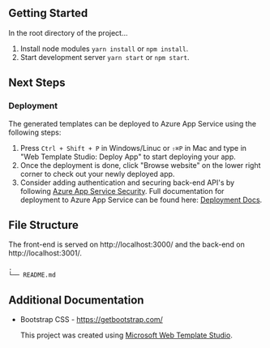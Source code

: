 ﻿## Getting Started

In the root directory of the project...

1. Install node modules `yarn install` or `npm install`.
2. Start development server `yarn start` or `npm start`.

## Next Steps

### Deployment

The generated templates can be deployed to Azure App Service using the following steps:

1. Press `Ctrl + Shift + P` in Windows/Linuc or `⇧⌘P` in Mac and type in "Web Template Studio: Deploy App" to start deploying your app.
1. Once the deployment is done, click "Browse website" on the lower right corner to check out your newly deployed app.
1. Consider adding authentication and securing back-end API's by following [Azure App Service Security](https://docs.microsoft.com/en-us/azure/app-service/overview-security).
   Full documentation for deployment to Azure App Service can be found here: [Deployment Docs](https://github.com/Microsoft/WebTemplateStudio/blob/dev/docs/deployment.md).

## File Structure

The front-end is served on http://localhost:3000/ and the back-end on http://localhost:3001/.

```
.
└── README.md
```

## Additional Documentation

- Bootstrap CSS - https://getbootstrap.com/

  This project was created using [Microsoft Web Template Studio](https://github.com/Microsoft/WebTemplateStudio).
